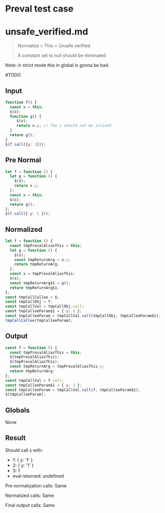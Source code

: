 # Preval test case

# unsafe_verified.md

> Normalize > This > Unsafe verified
>
> A constant set to null should be eliminated

Note: in strict mode this in global is gonna be bad.

#TODO

## Input

`````js filename=intro
function f() {
  const x = this;
  $(x);
  function g() {
     $(x);
     return x.y; // The x should not be inlined
  }
  return g();
}
$(f.call({y: 1}));
`````

## Pre Normal

`````js filename=intro
let f = function () {
  let g = function () {
    $(x);
    return x.y;
  };
  const x = this;
  $(x);
  return g();
};
$(f.call({ y: 1 }));
`````

## Normalized

`````js filename=intro
let f = function () {
  const tmpPrevalAliasThis = this;
  let g = function () {
    $(x);
    const tmpReturnArg = x.y;
    return tmpReturnArg;
  };
  const x = tmpPrevalAliasThis;
  $(x);
  const tmpReturnArg$1 = g();
  return tmpReturnArg$1;
};
const tmpCallCallee = $;
const tmpCallObj = f;
const tmpCallVal = tmpCallObj.call;
const tmpCalleeParam$1 = { y: 1 };
const tmpCalleeParam = tmpCallVal.call(tmpCallObj, tmpCalleeParam$1);
tmpCallCallee(tmpCalleeParam);
`````

## Output

`````js filename=intro
const f = function () {
  const tmpPrevalAliasThis = this;
  $(tmpPrevalAliasThis);
  $(tmpPrevalAliasThis);
  const tmpReturnArg = tmpPrevalAliasThis.y;
  return tmpReturnArg;
};
const tmpCallVal = f.call;
const tmpCalleeParam$1 = { y: 1 };
const tmpCalleeParam = tmpCallVal.call(f, tmpCalleeParam$1);
$(tmpCalleeParam);
`````

## Globals

None

## Result

Should call `$` with:
 - 1: { y: '1' }
 - 2: { y: '1' }
 - 3: 1
 - eval returned: undefined

Pre normalization calls: Same

Normalized calls: Same

Final output calls: Same
